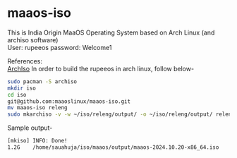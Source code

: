 # maaos-iso
This is India Origin MaaOS Operating System based on Arch Linux (and archiso software)  
User: rupeeos
password: Welcome1

References:  
[ArchIso](https://wiki.archlinux.org/title/Archiso)
In order to build the rupeeos in arch linux, follow below-
```bash
sudo pacman -S archiso
mkdir iso
cd iso
git@github.com:maaoslinux/maaos-iso.git
mv maaos-iso releng
sudo mkarchiso -v -w ~/iso/releng/output/ -o ~/iso/releng/output/ releng/
```

Sample output-
```txt
[mkiso] INFO: Done!
1.2G	/home/sauahuja/iso/maaos/output/maaos-2024.10.20-x86_64.iso
```
